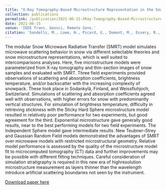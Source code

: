 ```yaml
---
title: "X-Ray Tomography-Based Microstructure Representation in the Snow Microwave Radiative Transfer Model"
collection: publications
permalink: /publication/2021-06-15-XRay-Tomography-Based-Microstructure-Representation-in-the-Snow-Microwave-Radiative-Transfer-Model
date: 2021-06-15
venue: 'IEEE Trans. Geosci. Remote Sens.'
citation: 'Sandells, M., Lowe, H., Picard, G., Dumont, M., Essery, R., Floury, N., Kontu, A., Lemmetyinen, J., Maslanka, W., Morin, S., Wiesmann, A., Matzler, C. (2022). "Derivation and Evaluation of a New Extinction Coefficient for Use With the n-HUT Snow Emission Model." <i>IEEE Trans. Geosci. Remote Sens.</i>. 57(10).'
---
```

The modular Snow Microwave Radiative Transfer (SMRT) model simulates microwave scattering behavior in snow via different selectable theories and snow microstructure representations, which is well suited to intercomparisons analyses. Here, five microstructure models were parameterized from X-ray tomography and thin-section images of snow samples and evaluated with SMRT. Three field experiments provided observations of scattering and absorption coefficients, brightness temperature, and/or backscatter with the increasing complexity of snowpack. These took place in Sodankylä, Finland, and Weissfluhjoch, Switzerland. Simulations of scattering and absorption coefficients agreed well with observations, with higher errors for snow with predominantly vertical structures. For simulation of brightness temperature, difficulty in retrieving stickiness with the Sticky Hard Sphere microstructure model resulted in relatively poor performance for two experiments, but good agreement for the third. Exponential microstructure gave generally good results, near to the best performing models for two field experiments. The Independent Sphere model gave intermediate results. New Teubner–Strey and Gaussian Random Field models demonstrated the advantages of SMRT over microwave models with restricted microstructural geometry. Relative model performance is assessed by the quality of the microstructure model fit to microcomputed tomography (CT) data and further improvements may be possible with different fitting techniques. Careful consideration of simulation stratigraphy is required in this new era of highresolution microstructure measurement as layers thinner than the wavelength introduce artificial scattering boundaries not seen by the instrument.

[Download paper here](https://ieeexplore.ieee.org/document/9455876)
